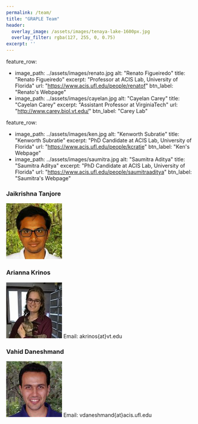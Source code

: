 ```yaml
---
permalink: /team/
title: "GRAPLE Team"
header:
  overlay_image: /assets/images/tenaya-lake-1600px.jpg
  overlay_filter: rgba(127, 255, 0, 0.75)
excerpt: ''
---
```

feature_row:
  - image_path: ../assets/images/renato.jpg
    alt: "Renato Figueiredo"
    title: "Renato Figueiredo"
    excerpt: "Professor at ACIS Lab, University of Florida"
    url: "https://www.acis.ufl.edu/people/renatof"
    btn_label: "Renato's Webpage"
  - image_path: ../assets/images/cayelan.jpg
    alt: "Cayelan Carey"
    title: "Cayelan Carey"
    excerpt: "Assistant Professor at VirginiaTech"
    url: "http://www.carey.biol.vt.edu/"
    btn_label: "Carey Lab"

feature_row:
  - image_path: ../assets/images/ken.jpg
    alt: "Kenworth Subratie"
    title: "Kenworth Subratie"
    excerpt: "PhD Candidate at ACIS Lab, University of Florida"
    url: "https://www.acis.ufl.edu/people/kcratie"
    btn_label: "Ken's Webpage"
  - image_path: ../assets/images/saumitra.jpg
    alt: "Saumitra Aditya"
    title: "Saumitra Aditya"
    excerpt: "PhD Candidate at ACIS Lab, University of Florida"
    url: "https://www.acis.ufl.edu/people/saumitraaditya"
    btn_label: "Saumitra's Webpage"

### Jaikrishna Tanjore
![Jaikrishna](../assets/images/jaikrishna.jpg)

### Arianna Krinos
![Arianna](../assets/images/arianna.jpg)
Email: akrinos{at}vt.edu

### Vahid Daneshmand
![Vahid](../assets/images/vahid.jpg)
Email: vdaneshmand{at}acis.ufl.edu
